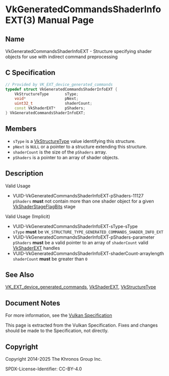 # VkGeneratedCommandsShaderInfoEXT(3) Manual Page

## Name

VkGeneratedCommandsShaderInfoEXT - Structure specifying shader objects for use with indirect command preprocessing



## [](#_c_specification)C Specification

```c++
// Provided by VK_EXT_device_generated_commands
typedef struct VkGeneratedCommandsShaderInfoEXT {
    VkStructureType       sType;
    void*                 pNext;
    uint32_t              shaderCount;
    const VkShaderEXT*    pShaders;
} VkGeneratedCommandsShaderInfoEXT;
```

## [](#_members)Members

- `sType` is a [VkStructureType](https://registry.khronos.org/vulkan/specs/latest/man/html/VkStructureType.html) value identifying this structure.
- `pNext` is `NULL` or a pointer to a structure extending this structure.
- `shaderCount` is the size of the `pShaders` array.
- `pShaders` is a pointer to an array of shader objects.

## [](#_description)Description

Valid Usage

- [](#VUID-VkGeneratedCommandsShaderInfoEXT-pShaders-11127)VUID-VkGeneratedCommandsShaderInfoEXT-pShaders-11127  
  `pShaders` **must** not contain more than one shader object for a given [VkShaderStageFlagBits](https://registry.khronos.org/vulkan/specs/latest/man/html/VkShaderStageFlagBits.html) stage

Valid Usage (Implicit)

- [](#VUID-VkGeneratedCommandsShaderInfoEXT-sType-sType)VUID-VkGeneratedCommandsShaderInfoEXT-sType-sType  
  `sType` **must** be `VK_STRUCTURE_TYPE_GENERATED_COMMANDS_SHADER_INFO_EXT`
- [](#VUID-VkGeneratedCommandsShaderInfoEXT-pShaders-parameter)VUID-VkGeneratedCommandsShaderInfoEXT-pShaders-parameter  
  `pShaders` **must** be a valid pointer to an array of `shaderCount` valid [VkShaderEXT](https://registry.khronos.org/vulkan/specs/latest/man/html/VkShaderEXT.html) handles
- [](#VUID-VkGeneratedCommandsShaderInfoEXT-shaderCount-arraylength)VUID-VkGeneratedCommandsShaderInfoEXT-shaderCount-arraylength  
  `shaderCount` **must** be greater than `0`

## [](#_see_also)See Also

[VK\_EXT\_device\_generated\_commands](https://registry.khronos.org/vulkan/specs/latest/man/html/VK_EXT_device_generated_commands.html), [VkShaderEXT](https://registry.khronos.org/vulkan/specs/latest/man/html/VkShaderEXT.html), [VkStructureType](https://registry.khronos.org/vulkan/specs/latest/man/html/VkStructureType.html)

## [](#_document_notes)Document Notes

For more information, see the [Vulkan Specification](https://registry.khronos.org/vulkan/specs/latest/html/vkspec.html#VkGeneratedCommandsShaderInfoEXT)

This page is extracted from the Vulkan Specification. Fixes and changes should be made to the Specification, not directly.

## [](#_copyright)Copyright

Copyright 2014-2025 The Khronos Group Inc.

SPDX-License-Identifier: CC-BY-4.0
